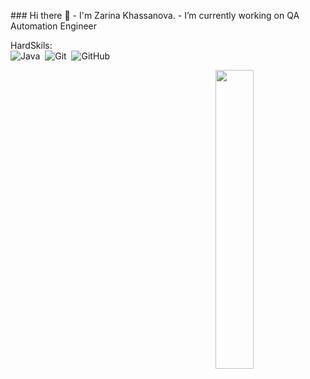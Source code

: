 
<p align="left">
### Hi there 👋
- I'm Zarina Khassanova.
- I’m currently working on QA Automation Engineer


HardSkils:<br/>
![Java](https://img.shields.io/badge/-Java-05122A?style=flat&logo=Java&logoColor=FFA518)&nbsp; ![Git](https://img.shields.io/badge/-Git-05122A?style=flat&logo=git)&nbsp; ![GitHub](https://img.shields.io/badge/-GitHub-05122A?style=flat&logo=github)&nbsp;
</p>

<img align="right" width="35%" src="src/animationQA.gif">

<!--
**ZarinaKhassanova/ZarinaKhassanova** is a ✨ _special_ ✨ repository because its `README.md` (this file) appears on your GitHub profile.

Here are some ideas to get you started:

- 🔭 I’m currently working on ...
- 🌱 I’m currently learning ...
- 👯 I’m looking to collaborate on ...
- 🤔 I’m looking for help with ...
- 💬 Ask me about ...
- 📫 How to reach me: ...
- 😄 Pronouns: ...
- ⚡ Fun fact: ...
-->
